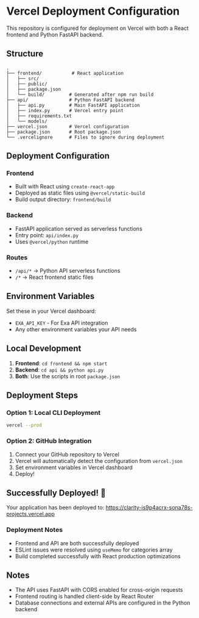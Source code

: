 # Vercel Deployment Configuration

This repository is configured for deployment on Vercel with both a React frontend and Python FastAPI backend.

## Structure

```
.
├── frontend/           # React application
│   ├── src/
│   ├── public/
│   ├── package.json
│   └── build/         # Generated after npm run build
├── api/               # Python FastAPI backend
│   ├── api.py         # Main FastAPI application
│   ├── index.py       # Vercel entry point
│   ├── requirements.txt
│   └── models/
├── vercel.json        # Vercel configuration
├── package.json       # Root package.json
└── .vercelignore      # Files to ignore during deployment
```

## Deployment Configuration

### Frontend
- Built with React using `create-react-app`
- Deployed as static files using `@vercel/static-build`
- Build output directory: `frontend/build`

### Backend
- FastAPI application served as serverless functions
- Entry point: `api/index.py`
- Uses `@vercel/python` runtime

### Routes
- `/api/*` → Python API serverless functions
- `/*` → React frontend static files

## Environment Variables

Set these in your Vercel dashboard:

- `EXA_API_KEY` - For Exa API integration
- Any other environment variables your API needs

## Local Development

1. **Frontend**: `cd frontend && npm start`
2. **Backend**: `cd api && python api.py`
3. **Both**: Use the scripts in root `package.json`

## Deployment Steps

### Option 1: Local CLI Deployment
```bash
vercel --prod
```

### Option 2: GitHub Integration
1. Connect your GitHub repository to Vercel
2. Vercel will automatically detect the configuration from `vercel.json`
3. Set environment variables in Vercel dashboard
4. Deploy!

## Successfully Deployed! 🎉

Your application has been deployed to: https://clarity-is9p4acrx-sona78s-projects.vercel.app

### Deployment Notes
- Frontend and API are both successfully deployed
- ESLint issues were resolved using `useMemo` for categories array
- Build completed successfully with React production optimizations

## Notes

- The API uses FastAPI with CORS enabled for cross-origin requests
- Frontend routing is handled client-side by React Router
- Database connections and external APIs are configured in the Python backend